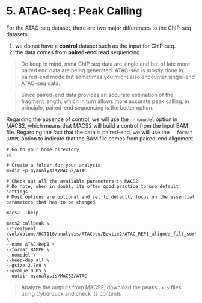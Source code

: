 # 5. ATAC-seq : Peak Calling

For the ATAC-seq dataset, there are two major differences to the ChIP-seq datasets:

1. we do not have a **control** dataset such as the input for ChIP-seq.
2. the data comes from **paired-end** read sequencing.

> Do keep in mind, most ChIP seq data are single end but of late more paired end data are being generated. ATAC-seq is mostly done in paired-end mode but sometimes you might also encounter single-end ATAC-seq data. 

> Since paired-end data provides an accurate estimation of the fragment length, which in turn allows more accurate peak calling, in principle, paired-end sequencing is the better option.

Regarding the absence of control, we will use the `--nomodel` option in MACS2, which means that MACS2 will build a control from the input BAM file.
Regarding the fact that the data is paired-end, we will use the `--format BAMPE` option to indicate that the BAM file comes from paired-end alignment.

```
# Go to your home directory
cd 

# Create a folder for your analysis
mkdir -p myanalysis/MACS2/ATAC

# Check out all the available parameters in MACS2
# Do note, when in doubt, its often good practice to use default settings
# Most options are optional and set to default, focus on the essential parameters that has to be changed

macs2 --help

macs2 callpeak \
--treatment /vol/volume/HCT116/analysis/ATACseq/Bowtie2/ATAC_REP1_aligned_filt_sort_nodup.bam \
--name ATAC-Rep1 \
--format BAMPE \
--nomodel \
--keep-dup all \
--gsize 2.7e9 \
--qvalue 0.05 \
--outdir myanalysis/MACS2/ATAC

```

> Analyze the outputs from MACS2, download the peaks `.xls` files using Cyberduck and check its contents
